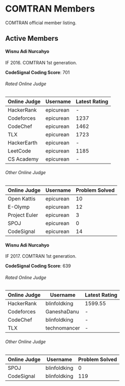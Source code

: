 # COMTRAN Members

COMTRAN official member listing.

## Active Members

#### Wisnu Adi Nurcahyo

IF 2016. COMTRAN 1st generation.

**CodeSignal Coding Score**: 701

###### Rated Online Judge

| Online Judge | Username  | Latest Rating |
|--------------|-----------|---------------|
| HackerRank   | epicurean | -             |
| Codeforces   | epicurean | 1237          |
| CodeChef     | epicurean | 1462          |
| TLX          | epicurean | 1723          |
| HackerEarth  | epicurean | -             |
| LeetCode     | epicurean | 1185          |
| CS Academy   | epicurean | -             |

###### Other Online Judge

| Online Judge  | Username  | Problem Solved |
|---------------|-----------|----------------|
| Open Kattis   | epicurean | 10             |
| E-Olymp       | epicurean | 12             |
| Project Euler | epicurean | 3              |
| SPOJ          | epicurean | 0              |
| CodeSignal    | epicurean | 14             |

#### Wisnu Adi Nurcahyo

IF 2017. COMTRAN 1st generation.

**CodeSignal Coding Score**: 639

###### Rated Online Judge

| Online Judge | Username  | Latest Rating |
|--------------|-----------|---------------|
| HackerRank   | blinfoldking | 1599.55             |
| Codeforces   | GaneshaDanu | -          |
| CodeChef     | blinfoldking | -          |
| TLX          | technomancer | -          |

###### Other Online Judge

| Online Judge  | Username  | Problem Solved |
|---------------|-----------|----------------|
| SPOJ          | blinfoldking | 0              |
| CodeSignal    | blinfoldking | 119             |



